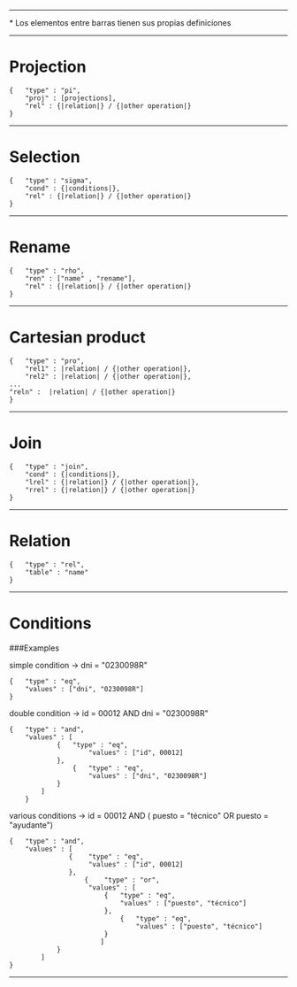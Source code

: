 

----------
<p>* Los elementos entre barras tienen sus propias definiciones</p>

----------



# Projection

    {   "type" : "pi",
        "proj" : [projections],
        "rel" : {|relation|} / {|other operation|}
    }


----------


# Selection

    {   "type" : "sigma",
        "cond" : {|conditions|},
        "rel" : {|relation|} / {|other operation|}
    }
    

----------


# Rename

    {   "type" : "rho",
        "ren" : ["name" , "rename"],
        "rel" : {|relation|} / {|other operation|}
    }

----------

# Cartesian product

    {   "type" : "pro",
        "rel1" : |relation| / {|other operation|},
        "rel2" : |relation| / {|other operation|},
	...
	"reln" :  |relation| / {|other operation|}
    }


----------

# Join 

    {   "type" : "join",
        "cond" : {|conditions|},
        "lrel" : {|relation|} / {|other operation|},
        "rrel" : {|relation|} / {|other operation|}
    }
    


----------


# Relation

	{   "type" : "rel",
	    "table" : "name"
	}


----------


# Conditions

###Examples

simple condition -> dni = "0230098R"

	{   "type" : "eq",
	    "values" : ["dni", "0230098R"]
	}

double condition -> id = 00012 AND dni = "0230098R"
	
	{	"type" : "and",
		"values" : [ 
				{	"type" : "eq",
       					"values" : ["id", 00012]
				},
        			{	"type" : "eq",
        				"values" : ["dni", "0230098R"]
				}
			]
    	}


various conditions -> id = 00012 AND ( puesto = "técnico" OR puesto = "ayudante")

	{   "type" : "and",
	    "values" : [ 
			       {	"type" : "eq",
       					"values" : ["id", 00012]
			       },
        		       {	"type" : "or",
        				"values" : [
							{	"type" : "eq",
								"values" : ["puesto", "técnico"]
							},
					        	{	"type" : "eq",
					        		"values" : ["puesto", "técnico"]
							}
						   ]
				}
			]
    }

----------

